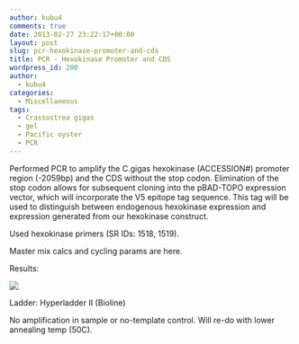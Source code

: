 ```yaml
---
author: kubu4
comments: true
date: 2013-02-27 23:22:17+00:00
layout: post
slug: pcr-hexokinase-promoter-and-cds
title: PCR - Hexokinase Promoter and CDS
wordpress_id: 200
author:
  - kubu4
categories:
  - Miscellaneous
tags:
  - Crassostrea gigas
  - gel
  - Pacific oyster
  - PCR
---
```


Performed PCR to amplify the C.gigas hexokinase (ACCESSION#) promoter region (-2059bp) and the CDS without the stop codon. Elimination of the stop codon allows for subsequent cloning into the pBAD-TOPO expression vector, which will incorporate the V5 epitope tag sequence. This tag will be used to distinguish between endogenous hexokinase expression and expression generated from our hexokinase construct.

Used hexokinase primers (SR IDs: 1518, 1519).

Master mix calcs and cycling params are here.

Results:

![](http://eagle.fish.washington.edu/Arabidopsis/20130228%20-%20HK%20gel.jpg)

Ladder: Hyperladder II (Bioline)

No amplification in sample or no-template control. Will re-do with lower annealing temp (50C).
